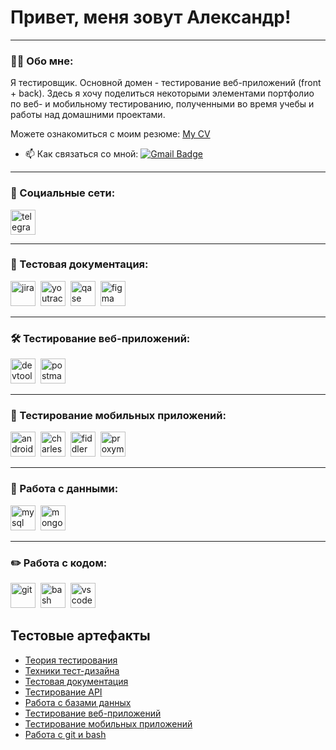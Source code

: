 # Привет, меня зовут Александр!

---

### 👨‍💻 Обо мне:

Я тестировщик. Основной домен - тестирование веб-приложений (front + back). Здесь я хочу поделиться некоторыми элементами портфолио по веб- и мобильному тестированию, полученными во время учебы и работы над домашними проектами.

Можете ознакомиться с моим резюме: [My CV](https://drive.google.com/file/d/1sf8TVu6kcuEHbOCQVtehSlCQKsN4-zx4/view?usp=sharing)


- 📫 Как связаться со мной: [![Gmail Badge](https://img.shields.io/badge/-Gmail-red?style=flat&logo=Gmail&logoColor=white)](mailto:raiden4566@gmail.com)

---

### 🤝 Социальные сети:

  <div id="badges">
    <a href="https://t.me/Alexander_Savvin" target="_blank">
      <img src="https://cdn-icons-png.flaticon.com/512/2111/2111646.png" width="40" height="40" alt="telegram" />
    </a>
  </div>

---

### 📁 Тестовая документация:

<div>
  <img src="https://cdn.jsdelivr.net/gh/devicons/devicon/icons/jira/jira-original.svg" title="jira" alt="jira" width="40" height="40"/>&nbsp
  <img src="https://upload.wikimedia.org/wikipedia/commons/thumb/8/8d/YouTrack_Icon.svg/1024px-YouTrack_Icon.svg.png?20200803082248" title="youtrack" alt="youtrack" width="40" height="40"/>&nbsp
  <img src="https://luna1.co/eb0187.png" title="qase" alt="qase" width="40" height="40"/>&nbsp
  <img src="https://cdn.jsdelivr.net/gh/devicons/devicon/icons/figma/figma-original.svg" title="figma" alt="figma" width="40" height="40"/>&nbsp
</div>

---

### 🛠 Тестирование веб-приложений:

<div>
  <img src="https://d33wubrfki0l68.cloudfront.net/38b5c953a4667366685d55db55d057c86db1fc54/a0fdc/static/acae6b24d940347661ca901ea07f47c1/chrome-dev-logo-icon.png" title="devtools" alt="devtools" width="40" height="40"/>&nbsp
  <img src="https://seeklogo.com/images/P/postman-logo-0087CA0D15-seeklogo.com.png" title="postman" alt="postman" width="40" height="40"/>&nbsp
</div>

---

### 📱 Тестирование мобильных приложений:

<div>
  <img src="https://cdn.jsdelivr.net/gh/devicons/devicon/icons/androidstudio/androidstudio-original.svg" title="android-studio" alt="android-studio" width="40" height="40"/>&nbsp
  <img src="https://cdn.icon-icons.com/icons2/3053/PNG/512/charles_proxy_macos_bigsur_icon_190302.png" title="charles-proxy" alt="charles-proxy" width="40" height="40"/>&nbsp
  <img src="https://www.megaleechers.com/storage/Fiddler-Everywhere-Icon.png" title="fiddler" alt="fiddler" width="40" height="40"/>&nbsp
  <img src="https://pbs.twimg.com/profile_images/1589614420766126080/slAIVDtr_400x400.jpg" title="proxyman" alt="proxyman" width="40" height="40"/>&nbsp
</div>


---

### 💾 Работа с данными:

<div>
  <img src="https://cdn.jsdelivr.net/gh/devicons/devicon/icons/mysql/mysql-original.svg" title="mysql" alt="mysql" width="40" height="40"/>&nbsp
  <img src="https://cdn.jsdelivr.net/gh/devicons/devicon/icons/mongodb/mongodb-original.svg" title="mongodb" alt="mongodb" width="40" height="40"/>&nbsp
</div>

---

### ✏️ Работа с кодом:

<div>
  <img src="https://cdn.jsdelivr.net/gh/devicons/devicon/icons/git/git-original.svg" title="git" alt="git" width="40" height="40"/>&nbsp
  <img src="https://upload.wikimedia.org/wikipedia/commons/thumb/4/4b/Bash_Logo_Colored.svg/1024px-Bash_Logo_Colored.svg.png?20180723054350" title="bash" alt="bash" width="40" height="40"/>&nbsp
  <img src="https://cdn.jsdelivr.net/gh/devicons/devicon/icons/vscode/vscode-original.svg" title="vscode" alt="vscode" width="40" height="40"/>&nbsp
</div>

<h2>Тестовые артефакты</h2>
<p> 
 <ul>
<li>  <a href="https://github.com/asavv1n/theory">Теория тестирования</a>  </li>
<li>  <a href="https://github.com/asavv1n/design">Техники тест-дизайна</a>   </li>
<li> <a href="https://github.com/asavv1n/docs">Тестовая документация</a>   </li>
<li>  <a href="https://github.com/asavv1n/api">Тестирование API</a>  </li>
<li>  <a href="https://github.com/asavv1n/database">Работа с базами данных</a>   </li>
<li> <a href="https://github.com/asavv1n/web">Тестирование веб-приложений</a>  </li>
<li> <a href="https://github.com/asavv1n/mobile">Тестирование мобильных приложений</a>  </li>
<li> <a href="https://github.com/asavv1n/git_bash">Работа с git и bash</a> </li>
</ul>
</p>

